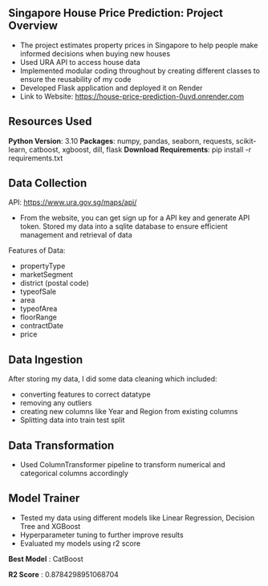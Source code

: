 ## Singapore House Price Prediction: Project Overview
* The project estimates property prices in Singapore to help people make informed decisions when buying new houses
* Used URA API to access house data
*  Implemented modular coding throughout by creating different classes to ensure the reusability of my code
* Developed Flask application and deployed it on Render
* Link to Website: https://house-price-prediction-0uvd.onrender.com


## Resources Used
**Python Version**: 3.10
**Packages**: numpy, pandas, seaborn, requests, scikit-learn, catboost, xgboost, dill, flask
**Download Requirements**: pip install -r requirements.txt


## Data Collection
API: https://www.ura.gov.sg/maps/api/
* From the website, you can get sign up for a API key and generate API token.
Stored my data into a sqlite database to ensure efficient management and retrieval of data

Features of Data:
* propertyType
* marketSegment
* district (postal code)
* typeofSale
* area
* typeofArea
* floorRange
* contractDate
* price


## Data Ingestion
After storing my data, I did some data cleaning which included:
* converting features to correct datatype
* removing any outliers
* creating new columns like Year and Region from existing columns
* Splitting data into train test split

## Data Transformation
* Used ColumnTransformer pipeline to transform numerical and categorical columns accordingly

## Model Trainer
* Tested my data using different models like Linear Regression, Decision Tree and XGBoost
* Hyperparameter tuning to further improve results
* Evaluated my models using r2 score

**Best Model** : CatBoost

**R2 Score** : 0.8784298951068704


